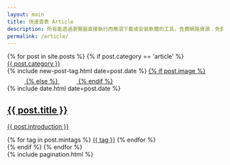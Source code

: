 ```yaml
---
layout: main
title: 快速查表 Article
description: 所有能透過瀏覽器直接執行而無須下載或安裝軟體的工具，免費網路資源﹑免費網絡工具﹑免費線上工具﹑免費資源工具﹑免費網頁工具。
permalink: /article/
---
```


<main class="home" id="post" role="main" itemprop="mainContentOfPage" itemscope="itemscope" itemtype="http://schema.org/Blog">
    <div id="grid" class="row flex-grid">
        {% for post in site.posts %}
            {% if post.category == 'article' %}
                <article class="box-item" itemscope="itemscope" itemtype="http://schema.org/BlogPosting" itemprop="blogPost">
                    <span class="category">
                        <a href="{{ site.url }}{{ site.baseurl }}/category/{{ post.category }}">
                            <span>{{ post.category }}</span>
                        </a>
                    </span>
                    <div class="box-body">
                        <div class="cover">
                            {% include new-post-tag.html date=post.date %}
                            <a href="{{ post.url | prepend: site.baseurl }}" {%if isnewpost %}class="new-post"{% endif %}>
                                {% if post.image %}
                                    <img src="/assets/img/placeholder.png" data-url="{{ post.image }}" class="preload">
                                {% else %}
                                    <img src="/assets/img/placeholder.png" data-url="/assets/img/off.jpg" class="preload">
                                {% endif %}
                            </a>
                        </div>
                        <div class="box-info">
                            <meta itemprop="datePublished" content="{{ post.date | date_to_xmlschema }}">
                            <time itemprop="datePublished" datetime="{{ post.date | date_to_xmlschema }}" class="date">
                                {% include date.html date=post.date %}
                            </time>
                            <a class="post-link" href="{{ post.url | prepend: site.baseurl }}">
                                <h2 class="post-title" itemprop="name">
                                    {{ post.title }}
                                </h2>
                            </a>
                            <a class="post-link" href="{{ post.url | prepend: site.baseurl }}">
                                <p class="description">{{ post.introduction }}</p>
                            </a>
                            <div class="tags">
                                {% for tag in post.mintags %}
                                    <a href="{{ site.baseurl}}/tags/#{{tag | slugify }}">{{ tag }}</a>
                                {% endfor %}
                            </div>
                        </div>
                    </div>
                </article>
            {% endif %}
        {% endfor %}
    </div>
    {% include pagination.html %}
</main>
